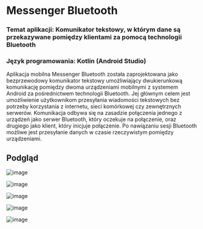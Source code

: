 <h1>Messenger Bluetooth</h1>

<h3><b>Temat aplikacji:</b> Komunikator tekstowy, w którym dane są przekazywane pomiędzy klientami za
pomocą technologii Bluetooth</h3>

<h3>Język programowania: Kotlin (Android Studio)</h3>

Aplikacja mobilna Messenger Bluetooth została zaprojektowana jako bezprzewodowy
komunikator tekstowy umożliwiający dwukierunkową komunikację pomiędzy dwoma
urządzeniami mobilnymi z systemem Android za pośrednictwem technologii Bluetooth. Jej
głównym celem jest umożliwienie użytkownikom przesyłania wiadomości tekstowych bez
potrzeby korzystania z internetu, sieci komórkowej czy zewnętrznych serwerów. Komunikacja odbywa się na zasadzie połączenia jednego z urządzeń jako serwer Bluetooth, który
oczekuje na połączenie, oraz drugiego jako klient, który inicjuje połączenie. Po nawiązaniu sesji
Bluetooth możliwe jest przesyłanie danych w czasie rzeczywistym pomiędzy urządzeniami.
<br>

<h2>Podgląd</h2>

![image](https://github.com/user-attachments/assets/2dd9e570-de1d-4797-a32d-af178b2334d1)

![image](https://github.com/user-attachments/assets/cd832c2a-5b39-459d-83bc-e9dd72247ddc)

![image](https://github.com/user-attachments/assets/a92c93d1-1e83-4a61-9990-98695437a3bc)

![image](https://github.com/user-attachments/assets/694a7e53-fe71-4276-a625-20bf7f03f5f0)

![image](https://github.com/user-attachments/assets/abb76811-426d-4fed-942c-cde3d2efec6d)

